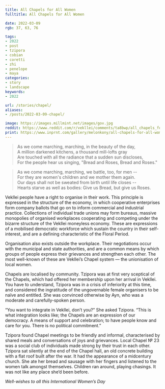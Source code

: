 ```yaml
---
title: All Chapels for All Women
fulltitle: All Chapels for All Women

date: 2022-03-09
rgb: 37, 63, 76

tags: 
- 2022
- post
- tzipora
- cobian
- coretti
- zhi
- penelope
- maya
categories:
- story
- landscape
keywords:
- 2022

url: /stories/chapel/
aliases:
- /posts/2022-03-09-chapel/

image: https://images.millmint.net/images/gov.jpg
reddit: https://www.reddit.com/r/vekllei/comments/ta8bwp/all_chapels_for_all_women/
print: https://www.inprnt.com/gallery/melonkony/all-chapels-for-all-women/
---
```


> As we come marching, marching, in the beauty of the day,  
> A million darkened kitchens, a thousand mill-lofts gray   
> Are touched with all the radiance that a sudden sun discloses,  
> For the people hear us singing, "Bread and Roses, Bread and Roses."

> As we come marching, marching, we battle, too, for men --  
> For they are women's children and we mother them again.   
> Our days shall not be sweated from birth until life closes --   
> Hearts starve as well as bodies: Give us Bread, but give us Roses.  

Vekllei people have a right to organise in their work. This principle is expressed in the structure of the economy, in which cooperative enterprises form company ballots that go on to inform commercial and industrial practice. Collections of individual trade unions may form bureaus, massive monopolies of organised workplaces cooperating and competing under the bizarre structure of the Vekllei moneyless economy. These are expressions of a mobilised democratic workforce which sustain the country in their self-interest, and are a defining characteristic of the Floral Period.

Organisation also exists outside the workplace. Their negotiations occur with the municipal and state authorities, and are a common means by which groups of people express their grievances and strengthen each other. The most well-known of these are Vekllei’s Chapel system — the unionisation of local women.

Chapels are localised by community. Tzipora was at first very sceptical of the Chapels, which had offered her membership upon her arrival in Vekllei. You have to understand, Tzipora was in a crisis of inferiority at this time, and considered the ingratitude of the ungovernable female organisers to be naïve and entitled. She was convinced otherwise by Ayn, who was a moderate and carefully-spoken person. 

“You want to integrate in Vekllei, don’t you?” She asked Tzipora. “This is what integration looks like; the Chapels are an expression of our democracy. A means of support and celebration; to have people know and care for you. There is no political commitment.”

Tzipora found Chapel meetings to be friendly and informal, characterised by shared meals and conversations of joys and grievances. Local Chapel № 23 was a social club of individuals made strong by their trust in each other. Tzipora sat silently at the end of the Chapel hall, an old concrete building with a flat roof built after the war. It had the appearance of a midcentury church. She ate her bread and sausage with her fingers and listened to the women talk amongst themselves. Children ran around, playing chasings. It was not like any place she’d been before.

*Well-wishes to all this International Women’s Day*